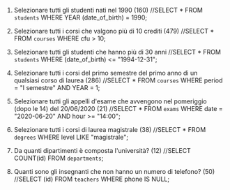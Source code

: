 1. Selezionare tutti gli studenti nati nel 1990 (160)
//SELECT * FROM `students` WHERE YEAR (date_of_birth) = 1990;
2. Selezionare tutti i corsi che valgono più di 10 crediti (479)
//SELECT * FROM `courses` WHERE cfu > 10;
3. Selezionare tutti gli studenti che hanno più di 30 anni
//SELECT * FROM `students` WHERE (date_of_birth) <= "1994-12-31";
4. Selezionare tutti i corsi del primo semestre del primo anno di un qualsiasi corso di
laurea (286)
//SELECT * FROM `courses` WHERE period = "I semestre" AND YEAR = 1;

5. Selezionare tutti gli appelli d'esame che avvengono nel pomeriggio (dopo le 14) del
20/06/2020 (21)
//SELECT * FROM `exams` WHERE date = "2020-06-20" AND hour >= "14:00";
6. Selezionare tutti i corsi di laurea magistrale (38)
//SELECT * FROM `degrees` WHERE level LIKE "magistrale";
7. Da quanti dipartimenti è composta l'università? (12)
//SELECT COUNT(id) FROM `departments`;
8. Quanti sono gli insegnanti che non hanno un numero di telefono? (50)
//SELECT (id) FROM `teachers` WHERE phone IS NULL;